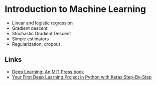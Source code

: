 # Introduction to Machine Learning

* Linear and logistic regression
* Gradient descent
* Stochastic Gradient Descent
* Simple estimators
* Regularization, dropout

## Links
* [Deep Learning: An MIT Press book](https://www.deeplearningbook.org/)
* [Your First Deep Learning Project in Python with Keras Step-By-Step](https://machinelearningmastery.com/tutorial-first-neural-network-python-keras/)
